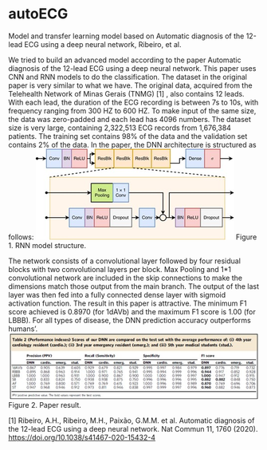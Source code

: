 # autoECG
Model and transfer learning model based on Automatic diagnosis of the 12-lead ECG using a deep neural network, Ribeiro, et al.

We tried to build an advanced model according to the paper Automatic diagnosis of the
12-lead ECG using a deep neural network. This paper uses CNN and RNN models to do
the classification. The dataset in the original paper is very similar to what we have. The
original data, acquired from the Telehealth Network of Minas Gerais (TNMG) [1]
, also
contains 12 leads. With each lead, the duration of the ECG recording is between 7s to 10s,
with frequency ranging from 300 HZ to 600 HZ. To make input of the same size, the data
was zero-padded and each lead has 4096 numbers.
The dataset size is very large, containing 2,322,513 ECG records from 1,676,384
patients. The training set contains 98% of the data and the validation set contains 2% of the
data.
In the paper, the DNN architecture is structured as follows:
![alt text](/modelstructure.jpg)
Figure 1. RNN model structure.

The network consists of a convolutional layer followed by four residual blocks with two
convolutional layers per block. Max Pooling and 1*1 convolutional network are included in
the skip connections to make the dimensions match those output from the main branch. The
output of the last layer was then fed into a fully connected dense layer with sigmoid
activation function.
The result in this paper is attractive. The minimum F1 score achieved is 0.8970 (for
1dAVb) and the maximum F1 score is 1.00 (for LBBB). For all types of disease, the DNN
prediction accuracy outperforms humans’.
![alt text](/modelresult.jpg)
Figure 2. Paper result.










[1] Ribeiro, A.H., Ribeiro, M.H., Paixão, G.M.M. et al. Automatic diagnosis of the 12-lead
ECG using a deep neural network.
Nat Commun 11, 1760 (2020). https://doi.org/10.1038/s41467-020-15432-4
